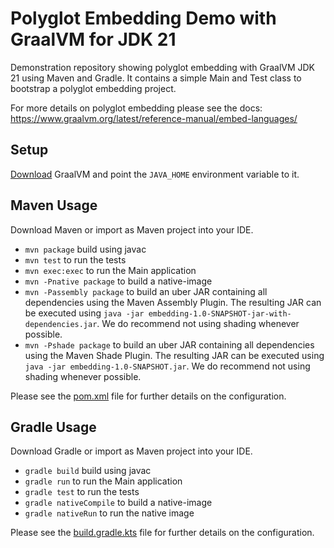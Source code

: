 # Polyglot Embedding Demo with GraalVM for JDK 21 
Demonstration repository showing polyglot embedding with GraalVM JDK 21 using Maven and Gradle.
It contains a simple Main and Test class to bootstrap a polyglot embedding project.

For more details on polyglot embedding please see the docs:
https://www.graalvm.org/latest/reference-manual/embed-languages/

## Setup

[Download](https://www.graalvm.org/downloads/) GraalVM and point the `JAVA_HOME` environment variable to it.

## Maven Usage

Download Maven or import as Maven project into your IDE.

* `mvn package` build using javac
* `mvn test` to run the tests
* `mvn exec:exec` to run the Main application
* `mvn -Pnative package` to build a native-image
* `mvn -Passembly package` to build an uber JAR containing all dependencies using the Maven Assembly Plugin. The resulting JAR can be executed using `java -jar embedding-1.0-SNAPSHOT-jar-with-dependencies.jar`. We do recommend not using shading whenever possible.
* `mvn -Pshade package` to build an uber JAR containing all dependencies using the Maven Shade Plugin. The resulting JAR can be executed using `java -jar embedding-1.0-SNAPSHOT.jar`. We do recommend not using shading whenever possible.

Please see the [pom.xml](./pom.xml) file for further details on the configuration.

## Gradle Usage

Download Gradle or import as Maven project into your IDE.

* `gradle build` build using javac
* `gradle run` to run the Main application
* `gradle test` to run the tests
* `gradle nativeCompile` to build a native-image 
* `gradle nativeRun` to run the native image
  
Please see the [build.gradle.kts](./build.gradle.kts) file for further details on the configuration.